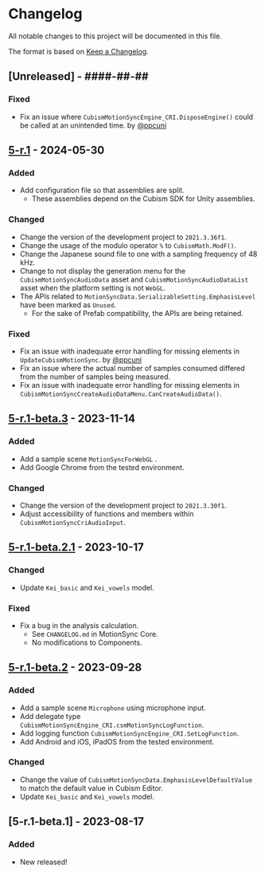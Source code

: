 # Changelog

All notable changes to this project will be documented in this file.

The format is based on [Keep a Changelog](https://keepachangelog.com/en/1.0.0/).


## [Unreleased] - ####-##-##

### Fixed

* Fix an issue where `CubismMotionSyncEngine_CRI.DisposeEngine()` could be called at an unintended time. by [@ppcuni](https://github.com/Live2D/CubismUnityMotionSyncComponents/pull/6)


## [5-r.1] - 2024-05-30

### Added

* Add configuration file so that assemblies are split.
  * These assemblies depend on the Cubism SDK for Unity assemblies.

### Changed

* Change the version of the development project to `2021.3.36f1`.
* Change the usage of the modulo operator `%` to `CubismMath.ModF()`.
* Change the Japanese sound file to one with a sampling frequency of 48 kHz.
* Change to not display the generation menu for the `CubismMotionSyncAudioData` asset and `CubismMotionSyncAudioDataList` asset when the platform setting is not `WebGL`.
* The APIs related to `MotionSyncData.SerializableSetting.EmphasisLevel` have been marked as `Unused`.
  * For the sake of Prefab compatibility, the APIs are being retained.

### Fixed

* Fix an issue with inadequate error handling for missing elements in `UpdateCubismMotionSync`. by [@ppcuni](https://github.com/ppcuni)
* Fix an issue where the actual number of samples consumed differed from the number of samples being measured.
* Fix an issue with inadequate error handling for missing elements in `CubismMotionSyncCreateAudioDataMenu.CanCreateAudioData()`.


## [5-r.1-beta.3] - 2023-11-14

### Added

* Add a sample scene `MotionSyncForWebGL` .
* Add Google Chrome from the tested environment.

### Changed

* Change the version of the development project to `2021.3.30f1`.
* Adjust accessibility of functions and members within `CubismMotionSyncCriAudioInput`.


## [5-r.1-beta.2.1] - 2023-10-17

### Changed

* Update `Kei_basic` and `Kei_vowels` model.

### Fixed

* Fix a bug in the analysis calculation.
  * See `CHANGELOG.md` in MotionSync Core.
  * No modifications to Components.


## [5-r.1-beta.2] - 2023-09-28

### Added

* Add a sample scene `Microphone` using microphone input.
* Add delegate type `CubismMotionSyncEngine_CRI.csmMotionSyncLogFunction`.
* Add logging function `CubismMotionSyncEngine_CRI.SetLogFunction`.
* Add Android and iOS, iPadOS from the tested environment.

### Changed

* Change the value of `CubismMotionSyncData.EmphasisLevelDefaultValue` to match the default value in Cubism Editor.
* Update `Kei_basic` and `Kei_vowels` model.


## [5-r.1-beta.1] - 2023-08-17

### Added

* New released!


[5-r.1]: https://github.com/Live2D/CubismUnityMotionSyncComponents/compare/5-r.1-beta.3...5-r.1
[5-r.1-beta.3]: https://github.com/Live2D/CubismUnityMotionSyncComponents/compare/5-r.1-beta.2.1...5-r.1-beta.3
[5-r.1-beta.2.1]: https://github.com/Live2D/CubismUnityMotionSyncComponents/compare/5-r.1-beta.2...5-r.1-beta.2.1
[5-r.1-beta.2]: https://github.com/Live2D/CubismUnityMotionSyncComponents/compare/5-r.1-beta.1...5-r.1-beta.2
